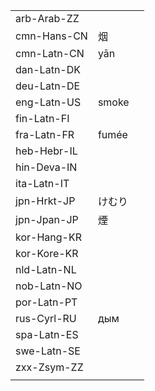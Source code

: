 | | | |
|-|-|-|
| arb-Arab-ZZ |  |  |
| cmn-Hans-CN | 烟 |  |
| cmn-Latn-CN | yān |  |
| dan-Latn-DK |  |  |
| deu-Latn-DE |  |  |
| eng-Latn-US | smoke |  |
| fin-Latn-FI |  |  |
| fra-Latn-FR | fumée |  |
| heb-Hebr-IL |  |  |
| hin-Deva-IN |  |  |
| ita-Latn-IT |  |  |
| jpn-Hrkt-JP | けむり |  |
| jpn-Jpan-JP | 煙 |  |
| kor-Hang-KR |  |  |
| kor-Kore-KR |  |  |
| nld-Latn-NL |  |  |
| nob-Latn-NO |  |  |
| por-Latn-PT |  |  |
| rus-Cyrl-RU | дым |  |
| spa-Latn-ES |  |  |
| swe-Latn-SE |  |  |
| zxx-Zsym-ZZ |  |  |
|  |  |  |